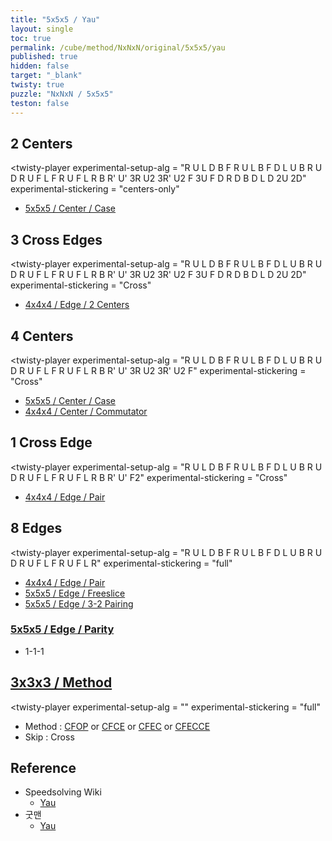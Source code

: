 ```yaml
---
title: "5x5x5 / Yau"
layout: single
toc: true
permalink: /cube/method/NxNxN/original/5x5x5/yau
published: true
hidden: false
target: "_blank"
twisty: true
puzzle: "NxNxN / 5x5x5"
teston: false
---
```

<span
  id     = "cube"
  puzzle = "{{page.puzzle}}"
  teston = "{{page.teston}}"
  alg                       = "y y y y"
  experimental-setup-anchor = "end" >

<head>
  <base target = "{{page.target}}">
</head>



## 2 Centers

<twisty-player
  experimental-setup-alg  = "R U L D B F R U L B F D L U B R U D R U F L F R U F L R B R' U' 3R U2 3R' U2 F 3U F D R D B D L D 2U 2D"
  experimental-stickering = "centers-only"
></twisty-player>

- [5x5x5 / Center / Case](/cube/method/NxNxN/original/5x5x5/center/case)



## 3 Cross Edges

<twisty-player
  experimental-setup-alg  = "R U L D B F R U L B F D L U B R U D R U F L F R U F L R B R' U' 3R U2 3R' U2 F 3U F D R D B D L D 2U 2D"
  experimental-stickering = "Cross"
></twisty-player>

- [4x4x4 / Edge / 2 Centers](/cube/method/NxNxN/original/4x4x4/edge/2_centers)



## 4 Centers

<twisty-player
  experimental-setup-alg  = "R U L D B F R U L B F D L U B R U D R U F L F R U F L R B R' U' 3R U2 3R' U2 F"
  experimental-stickering = "Cross"
></twisty-player>

- [5x5x5 / Center / Case](/cube/method/NxNxN/original/5x5x5/center/case)
- [4x4x4 / Center / Commutator](/cube/method/NxNxN/original/4x4x4/center/commutator)



## 1 Cross Edge

<twisty-player
  experimental-setup-alg  = "R U L D B F R U L B F D L U B R U D R U F L F R U F L R B R' U' F2"
  experimental-stickering = "Cross"
></twisty-player>

- [4x4x4 / Edge / Pair](/cube/method/NxNxN/original/4x4x4/edge/pair)



## 8 Edges

<twisty-player
  experimental-setup-alg  = "R U L D B F R U L B F D L U B R U D R U F L F R U F L R"
  experimental-stickering = "full"
></twisty-player>

- [4x4x4 / Edge / Pair](/cube/method/NxNxN/original/4x4x4/edge/pair)
- [5x5x5 / Edge / Freeslice](/cube/method/NxNxN/original/4x4x4/edge/freeslice)
- [5x5x5 / Edge / 3-2 Pairing](/cube/method/NxNxN/original/5x5x5/edge/3-2_pairing)

### [5x5x5 / Edge / Parity](/cube/method/NxNxN/original/5x5x5/edge/parity)

- 1-1-1



## [3x3x3 / Method](/cube/method/NxNxN/original/3x3x3#method)

<twisty-player
  experimental-setup-alg  = ""
  experimental-stickering = "full"
></twisty-player>

- Method : [CFOP](/cube/method/NxNxN/original/3x3x3/cfop) or [CFCE](/cube/method/NxNxN/original/3x3x3/cfce) or [CFEC](/cube/method/NxNxN/original/3x3x3/cfec) or [CFECCE](/cube/method/NxNxN/original/3x3x3/cfecce)
- Skip : Cross



## Reference

- Speedsolving Wiki
  - [Yau](https://www.speedsolving.com/wiki/index.php/Yau_method)
- 굿맨
  - [Yau](https://youtu.be/lAIrPuvfBQ0)
